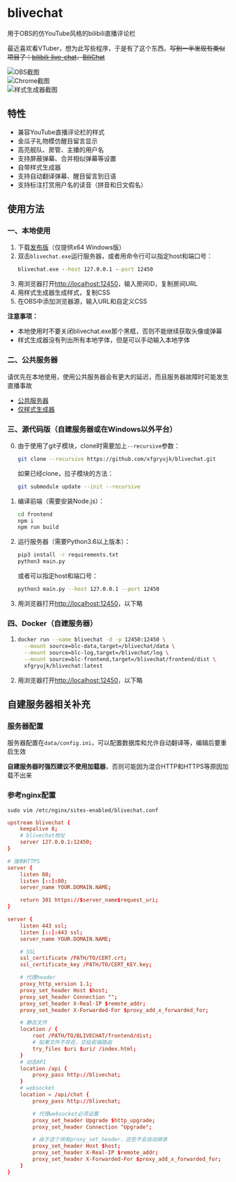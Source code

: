 # blivechat
用于OBS的仿YouTube风格的bilibili直播评论栏

最近喜欢看VTuber，想为此写些程序，于是有了这个东西。~~写到一半发现有类似项目了：[bilibili-live-chat](https://github.com/Tsuk1ko/bilibili-live-chat)、[BiliChat](https://github.com/3Shain/BiliChat)~~

![OBS截图](https://github.com/xfgryujk/blivechat/blob/master/screenshots/obs.png)  
![Chrome截图](https://github.com/xfgryujk/blivechat/blob/master/screenshots/chrome.png)  
![样式生成器截图](https://github.com/xfgryujk/blivechat/blob/master/screenshots/stylegen.png)  

## 特性
* 兼容YouTube直播评论栏的样式
* 金瓜子礼物模仿醒目留言显示
* 高亮舰队、房管、主播的用户名
* 支持屏蔽弹幕、合并相似弹幕等设置
* 自带样式生成器
* 支持自动翻译弹幕、醒目留言到日语
* 支持标注打赏用户名的读音（拼音和日文假名）

## 使用方法
### 一、本地使用
1. 下载[发布版](https://github.com/xfgryujk/blivechat/releases)（仅提供x64 Windows版）
2. 双击`blivechat.exe`运行服务器，或者用命令行可以指定host和端口号：
   ```bat
   blivechat.exe --host 127.0.0.1 --port 12450
   ```
3. 用浏览器打开[http://localhost:12450](http://localhost:12450)，输入房间ID，复制房间URL
4. 用样式生成器生成样式，复制CSS
5. 在OBS中添加浏览器源，输入URL和自定义CSS

**注意事项：**

* 本地使用时不要关闭blivechat.exe那个黑框，否则不能继续获取头像或弹幕
* 样式生成器没有列出所有本地字体，但是可以手动输入本地字体

### 二、公共服务器
请优先在本地使用，使用公共服务器会有更大的延迟，而且服务器故障时可能发生直播事故

* [公共服务器](http://chat.bilisc.com/)
* [仅样式生成器](https://style.vtbs.moe/)

### 三、源代码版（自建服务器或在Windows以外平台）
0. 由于使用了git子模块，clone时需要加上`--recursive`参数：
   ```sh
   git clone --recursive https://github.com/xfgryujk/blivechat.git
   ```
   如果已经clone，拉子模块的方法：
   ```sh
   git submodule update --init --recursive
   ```
1. 编译前端（需要安装Node.js）：
   ```sh
   cd frontend
   npm i
   npm run build
   ```
2. 运行服务器（需要Python3.6以上版本）：
   ```sh
   pip3 install -r requirements.txt
   python3 main.py
   ```
   或者可以指定host和端口号：
   ```sh
   python3 main.py --host 127.0.0.1 --port 12450
   ```
3. 用浏览器打开[http://localhost:12450](http://localhost:12450)，以下略

### 四、Docker（自建服务器）
1. ```sh
   docker run --name blivechat -d -p 12450:12450 \
     --mount source=blc-data,target=/blivechat/data \
     --mount source=blc-log,target=/blivechat/log \
     --mount source=blc-frontend,target=/blivechat/frontend/dist \
     xfgryujk/blivechat:latest
   ```
2. 用浏览器打开[http://localhost:12450](http://localhost:12450)，以下略

## 自建服务器相关补充
### 服务器配置
服务器配置在`data/config.ini`，可以配置数据库和允许自动翻译等，编辑后要重启生效

**自建服务器时强烈建议不使用加载器**，否则可能因为混合HTTP和HTTPS等原因加载不出来

### 参考nginx配置
`sudo vim /etc/nginx/sites-enabled/blivechat.conf`

```conf
upstream blivechat {
	keepalive 8;
	# blivechat地址
	server 127.0.0.1:12450;
}

# 强制HTTPS
server {
	listen 80;
	listen [::]:80;
	server_name YOUR.DOMAIN.NAME;

	return 301 https://$server_name$request_uri;
}

server {
	listen 443 ssl;
	listen [::]:443 ssl;
	server_name YOUR.DOMAIN.NAME;

	# SSL
	ssl_certificate /PATH/TO/CERT.crt;
	ssl_certificate_key /PATH/TO/CERT_KEY.key;

	# 代理header
	proxy_http_version 1.1;
	proxy_set_header Host $host;
	proxy_set_header Connection "";
	proxy_set_header X-Real-IP $remote_addr;
	proxy_set_header X-Forwarded-For $proxy_add_x_forwarded_for;

	# 静态文件
	location / {
		root /PATH/TO/BLIVECHAT/frontend/dist;
		# 如果文件不存在，交给前端路由
		try_files $uri $uri/ /index.html;
	}
	# 动态API
	location /api {
		proxy_pass http://blivechat;
	}
	# websocket
	location = /api/chat {
		proxy_pass http://blivechat;

		# 代理websocket必须设置
		proxy_set_header Upgrade $http_upgrade;
		proxy_set_header Connection "Upgrade";

		# 由于这个块有proxy_set_header，这些不会自动继承
		proxy_set_header Host $host;
		proxy_set_header X-Real-IP $remote_addr;
		proxy_set_header X-Forwarded-For $proxy_add_x_forwarded_for;
	}
}
```
